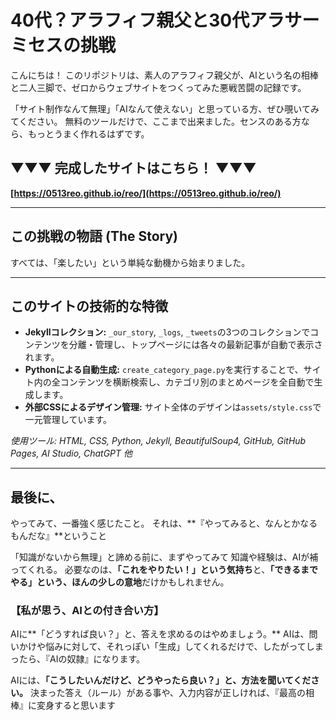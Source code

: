 # 40代？アラフィフ親父と30代アラサーミセスの挑戦

こんにちは！
このリポジトリは、素人のアラフィフ親父が、AIという名の相棒と二人三脚で、ゼロからウェブサイトをつくってみた悪戦苦闘の記録です。

「サイト制作なんて無理」「AIなんて使えない」と思っている方、ぜひ覗いてみてください。
無料のツールだけで、ここまで出来ました。センスのある方なら、もっとうまく作れるはずです。

## ▼▼▼ 完成したサイトはこちら！ ▼▼▼

**[https://0513reo.github.io/reo/](https://0513reo.github.io/reo/)**

---

## この挑戦の物語 (The Story)

すべては、「楽したい」という単純な動機から始まりました。

---

## このサイトの技術的な特徴

*   **Jekyllコレクション:** `_our_story`, `_logs`, `_tweets`の3つのコレクションでコンテンツを分離・管理し、トップページには各々の最新記事が自動で表示されます。
*   **Pythonによる自動生成:** `create_category_page.py`を実行することで、サイト内の全コンテンツを横断検索し、カテゴリ別のまとめページを全自動で生成します。
*   **外部CSSによるデザイン管理:** サイト全体のデザインは`assets/style.css`で一元管理しています。

*使用ツール: HTML, CSS, Python, Jekyll, BeautifulSoup4, GitHub, GitHub Pages, AI Studio, ChatGPT 他*

---

## 最後に、

やってみて、一番強く感じたこと。
それは、**『やってみると、なんとかなるもんだな』**ということ

「知識がないから無理」と諦める前に、まずやってみて
知識や経験は、AIが補ってくれる。
必要なのは、**「これをやりたい！」という気持ち**と、**「できるまでやる」という、ほんの少しの意地**だけかもしれません。

### 【私が思う、AIとの付き合い方】

AIに**「どうすれば良い？」と、答えを求めるのはやめましょう。**
AIは、問いかけや悩みに対して、それっぽい「生成」してくれるだけで、したがってしまったら、『AIの奴隷』になります。

AIには、**「こうしたいんだけど、どうやったら良い？」と、方法を聞いてください。**
決まった答え（ルール）がある事や、入力内容が正しければ、『最高の相棒』に変身すると思います
